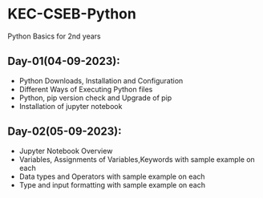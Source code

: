 # KEC-CSEB-Python
Python Basics for 2nd years

## Day-01(04-09-2023):
  - Python Downloads, Installation and Configuration
  - Different Ways of Executing Python files
  - Python, pip version check and Upgrade of pip
  - Installation of jupyter notebook

## Day-02(05-09-2023):
  - Jupyter Notebook Overview
  - Variables, Assignments of Variables,Keywords with sample example on each
  - Data types and Operators with sample example on each
  - Type and input formatting with sample example on each
